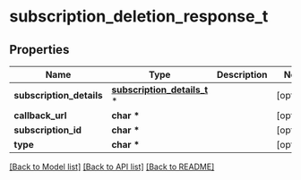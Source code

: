 # subscription_deletion_response_t

## Properties
Name | Type | Description | Notes
------------ | ------------- | ------------- | -------------
**subscription_details** | [**subscription_details_t**](subscription_details.md) \* |  | [optional] 
**callback_url** | **char \*** |  | [optional] 
**subscription_id** | **char \*** |  | [optional] 
**type** | **char \*** |  | [optional] 

[[Back to Model list]](../README.md#documentation-for-models) [[Back to API list]](../README.md#documentation-for-api-endpoints) [[Back to README]](../README.md)


